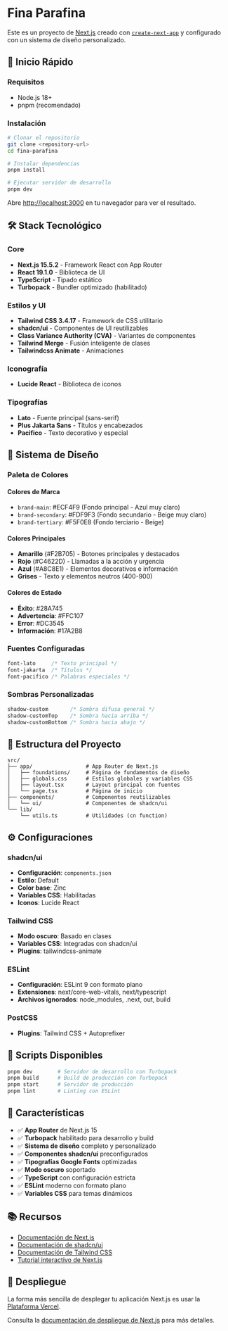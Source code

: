 # Fina Parafina

Este es un proyecto de [Next.js](https://nextjs.org) creado con [`create-next-app`](https://nextjs.org/docs/app/api-reference/cli/create-next-app) y configurado con un sistema de diseño personalizado.

## 🚀 Inicio Rápido

### Requisitos

- Node.js 18+
- pnpm (recomendado)

### Instalación

```bash
# Clonar el repositorio
git clone <repository-url>
cd fina-parafina

# Instalar dependencias
pnpm install

# Ejecutar servidor de desarrollo
pnpm dev
```

Abre [http://localhost:3000](http://localhost:3000) en tu navegador para ver el resultado.

## 🛠️ Stack Tecnológico

### Core

- **Next.js 15.5.2** - Framework React con App Router
- **React 19.1.0** - Biblioteca de UI
- **TypeScript** - Tipado estático
- **Turbopack** - Bundler optimizado (habilitado)

### Estilos y UI

- **Tailwind CSS 3.4.17** - Framework de CSS utilitario
- **shadcn/ui** - Componentes de UI reutilizables
- **Class Variance Authority (CVA)** - Variantes de componentes
- **Tailwind Merge** - Fusión inteligente de clases
- **Tailwindcss Animate** - Animaciones

### Iconografía

- **Lucide React** - Biblioteca de iconos

### Tipografías

- **Lato** - Fuente principal (sans-serif)
- **Plus Jakarta Sans** - Títulos y encabezados
- **Pacifico** - Texto decorativo y especial

## 🎨 Sistema de Diseño

### Paleta de Colores

#### Colores de Marca

- `brand-main`: #ECF4F9 (Fondo principal - Azul muy claro)
- `brand-secondary`: #FDF9F3 (Fondo secundario - Beige muy claro)
- `brand-tertiary`: #F5F0E8 (Fondo terciario - Beige)

#### Colores Principales

- **Amarillo** (#F2B705) - Botones principales y destacados
- **Rojo** (#C4622D) - Llamadas a la acción y urgencia
- **Azul** (#A8C8E1) - Elementos decorativos e información
- **Grises** - Texto y elementos neutros (400-900)

#### Colores de Estado

- **Éxito**: #28A745
- **Advertencia**: #FFC107
- **Error**: #DC3545
- **Información**: #17A2B8

### Fuentes Configuradas

```css
font-lato     /* Texto principal */
font-jakarta  /* Títulos */
font-pacifico /* Palabras especiales */
```

### Sombras Personalizadas

```css
shadow-custom       /* Sombra difusa general */
shadow-customTop    /* Sombra hacia arriba */
shadow-customBottom /* Sombra hacia abajo */
```

## 📁 Estructura del Proyecto

```
src/
├── app/                 # App Router de Next.js
│   ├── foundations/     # Página de fundamentos de diseño
│   ├── globals.css      # Estilos globales y variables CSS
│   ├── layout.tsx       # Layout principal con fuentes
│   └── page.tsx         # Página de inicio
├── components/          # Componentes reutilizables
│   └── ui/              # Componentes de shadcn/ui
└── lib/
    └── utils.ts         # Utilidades (cn function)
```

## ⚙️ Configuraciones

### shadcn/ui

- **Configuración**: `components.json`
- **Estilo**: Default
- **Color base**: Zinc
- **Variables CSS**: Habilitadas
- **Iconos**: Lucide React

### Tailwind CSS

- **Modo oscuro**: Basado en clases
- **Variables CSS**: Integradas con shadcn/ui
- **Plugins**: tailwindcss-animate

### ESLint

- **Configuración**: ESLint 9 con formato plano
- **Extensiones**: next/core-web-vitals, next/typescript
- **Archivos ignorados**: node_modules, .next, out, build

### PostCSS

- **Plugins**: Tailwind CSS + Autoprefixer

## 📜 Scripts Disponibles

```bash
pnpm dev        # Servidor de desarrollo con Turbopack
pnpm build      # Build de producción con Turbopack
pnpm start      # Servidor de producción
pnpm lint       # Linting con ESLint
```

## 🎯 Características

- ✅ **App Router** de Next.js 15
- ✅ **Turbopack** habilitado para desarrollo y build
- ✅ **Sistema de diseño** completo y personalizado
- ✅ **Componentes shadcn/ui** preconfigurados
- ✅ **Tipografías Google Fonts** optimizadas
- ✅ **Modo oscuro** soportado
- ✅ **TypeScript** con configuración estricta
- ✅ **ESLint** moderno con formato plano
- ✅ **Variables CSS** para temas dinámicos

## 📚 Recursos

- [Documentación de Next.js](https://nextjs.org/docs)
- [Documentación de shadcn/ui](https://ui.shadcn.com)
- [Documentación de Tailwind CSS](https://tailwindcss.com/docs)
- [Tutorial interactivo de Next.js](https://nextjs.org/learn)

## 🚢 Despliegue

La forma más sencilla de desplegar tu aplicación Next.js es usar la [Plataforma Vercel](https://vercel.com/new?utm_medium=default-template&filter=next.js&utm_source=create-next-app&utm_campaign=create-next-app-readme).

Consulta la [documentación de despliegue de Next.js](https://nextjs.org/docs/app/building-your-application/deploying) para más detalles.
